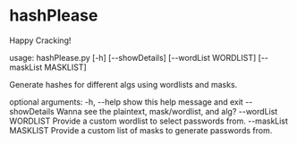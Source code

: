 # hashPlease

Happy Cracking!

usage: hashPlease.py [-h] [--showDetails] [--wordList WORDLIST]
                     [--maskList MASKLIST]

Generate hashes for different algs using wordlists and masks.

optional arguments:
  -h, --help           show this help message and exit
  --showDetails        Wanna see the plaintext, mask/wordlist, and alg?
  --wordList WORDLIST  Provide a custom wordlist to select passwords from.
  --maskList MASKLIST  Provide a custom list of masks to generate passwords
                       from.
